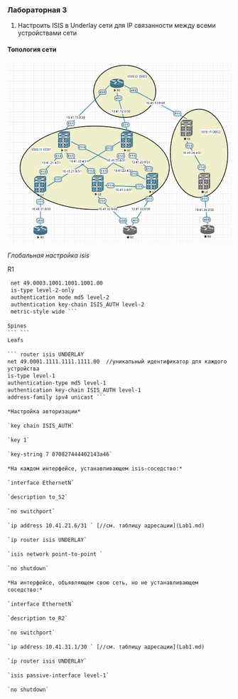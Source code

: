 ### Лабораторная 3
1. Настроить ISIS в Underlay сети для IP связанности между всеми устройствами сети

#### Топология сети
![](underlay-isis.PNG)

*Глобальная настройка isis*

R1
``` router isis UNDERLAY
 net 49.0003.1001.1001.1001.00
 is-type level-2-only
 authentication mode md5 level-2
 authentication key-chain ISIS_AUTH level-2
 metric-style wide ```

Spines
``` ```
Leafs

``` router isis UNDERLAY
net 49.0001.1111.1111.1111.00  //уникальный идентификатор для каждого устройства
is-type level-1
authentication-type md5 level-1
authentication key-chain ISIS_AUTH level-1
address-family ipv4 unicast ```

*Настройка авторизации*

`key chain ISIS_AUTH`

`key 1`

`key-string 7 070827444402143a46`

*На каждом интерфейсе, устанавливающем isis-соседство:*

`interface EthernetN`

`description to_S2` 

`no switchport` 

`ip address 10.41.21.6/31 ` [//см. таблицу адресации](Lab1.md)

`ip router isis UNDERLAY`

`isis network point-to-point `

`no shutdown`

*На интерфейсе, объявляющем свою сеть, но не устанавливающем соседство:*

`interface EthernetN`

`description to_R2` 

`no switchport` 

`ip address 10.41.31.1/30 ` [//см. таблицу адресации](Lab1.md)

`ip router isis UNDERLAY`

`isis passive-interface level-1`

`no shutdown`
